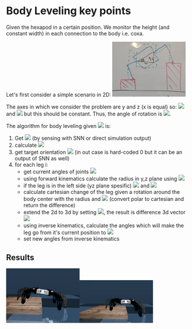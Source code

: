 # Body Leveling key points

Given the hexapod in a certain position.
We monitor the height (and constant width) in each connection to the body i.e. coxa.

Let's first consider a simple scenario in 2D:
<img src="../images/body_leveling.jpg" width=200>

The axes in which we consider the problem are y and z (x is equal) so: <img src="https://render.githubusercontent.com/render/math?math=h=h_2-h_1"> and <img src="https://render.githubusercontent.com/render/math?math=w=w_2-w_1"> but this should be constant. Thus, the angle of rotation is <img src="https://render.githubusercontent.com/render/math?math=\theta=arctan(\frac{h}{w})">.

The algorithm for body leveling given <img src="https://render.githubusercontent.com/render/math?math=\theta"> is:
1. Get <img src="https://render.githubusercontent.com/render/math?math=h_1,w_1,h_2,w_2"> (by sensing with SNN or direct simulation output)
2. calculate <img src="https://render.githubusercontent.com/render/math?math=\theta">
3. get target orientation <img src="https://render.githubusercontent.com/render/math?math=\theta'"> (in out case is hard-coded 0 but it can be an output of SNN as well)
4. for each leg i:
   - get current angles of joints  <img src="https://render.githubusercontent.com/render/math?math=q_i">
   - using forward kinematics calculate the radius in y,z plane using <img src="https://render.githubusercontent.com/render/math?math=q_i">
   - if the leg is in the left side (yz plane spesific) <img src="https://render.githubusercontent.com/render/math?math=\theta=\theta-\pi'"> and  <img src="https://render.githubusercontent.com/render/math?math=\theta'=\theta'-\pi'">
   - calculate cartesian change of the leg given a rotation around the body center with the radius and <img src="https://render.githubusercontent.com/render/math?math=\theta'"> (convert polar to cartesian and return the difference)
   - extend the 2d to 3d by setting <img src="https://render.githubusercontent.com/render/math?math=x=0">, the result is difference 3d vector <img src="https://render.githubusercontent.com/render/math?math=d_i">
   - using inverse kinematics, calculate the angles which will make the leg go from it's current position to <img src="https://render.githubusercontent.com/render/math?math=-d_i">
   - set new angles from inverse kinematics

## Results

<img src="../images/body_level_impl_before.png" width=200><img src="../images/body_level_impl_after.png" width=200>

